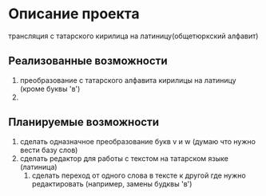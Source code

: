 # Описание проекта
трансляция с татарского кирилица на латиницу(общетюркский алфавит)

## Реализованные возможности
1. преобразование с татарского алфавита кирилицы на латиницу (кроме буквы 'в')
2. 

## Планируемые возможности
1. сделать одназначное преобразование букв v и w (думаю что нужно вести базу слов)
2. сделать редактор для работы с текстом на татарском языке (латиница)
    1. сделать переход от одного слова в тексте к другой где нужно редактировать (например, замены будквы 'в')


